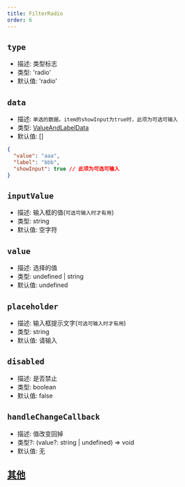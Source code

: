 ```yaml
---
title: FilterRadio
order: 6
---
```


## `type`

- 描述: 类型标志
- 类型: 'radio'
- 默认值: 'radio'

## `data`

- 描述: `单选的数据。item的showInput为true时，此项为可选可输入`
- 类型: [ValueAndLabelData](./filter-base#valueandlabeldata)
- 默认值: []

```json
{
  "value": "aaa",
  "label": "bbb",
  "showInput": true // 此项为可选可输入
}
```

## `inputValue`

- 描述: 输入框的值(`可选可输入时才有用`)
- 类型: string
- 默认值: 空字符

## `value`

- 描述: 选择的值
- 类型: undefined | string
- 默认值: undefined

## `placeholder`

- 描述: 输入框提示文字(`可选可输入时才有用`)
- 类型: string
- 默认值: 请输入

## `disabled`

- 描述: 是否禁止
- 类型: boolean
- 默认值: false

## `handleChangeCallback`

- 描述: 值改变回掉
- 类型?: (value?: string | undefined) => void
- 默认值: 无

## [其他](./filter-base#filterbase)
